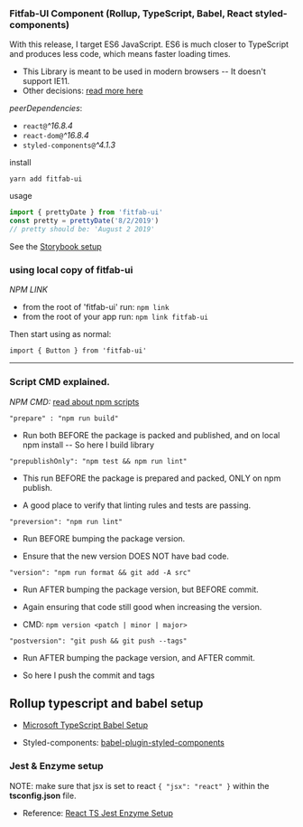 ### Fitfab-UI Component (Rollup, TypeScript, Babel, React styled-components)

With this release, I target ES6 JavaScript. ES6 is much closer to TypeScript and produces less code, which means faster loading times.

-   This Library is meant to be used in modern browsers -- It doesn't support IE11.
-   Other decisions: [read more here](./DECISIONS.md)

_peerDependencies_:

-   `react@`_^16.8.4_
-   `react-dom@`_^16.8.4_
-   `styled-components@`_^4.1.3_

install

`yarn add fitfab-ui`

usage

```js
import { prettyDate } from 'fitfab-ui'
const pretty = prettyDate('8/2/2019')
// pretty should be: 'August 2 2019'
```

See the [Storybook setup](./STORYBOOK_SETUP.md)

### using local copy of fitfab-ui

_NPM LINK_

-   from the root of 'fitfab-ui' run: `npm link`
-   from the root of your app run: `npm link fitfab-ui`

Then start using as normal:

`import { Button } from 'fitfab-ui'`

---

### Script CMD explained.

_NPM CMD:_ [read about npm scripts](https://docs.npmjs.com/misc/scripts)

`"prepare" : "npm run build"`

-   Run both BEFORE the package is packed and published, and on local npm install -- So here I build library

`"prepublishOnly": "npm test && npm run lint"`

-   This run BEFORE the package is prepared and packed, ONLY on npm publish.

-   A good place to verify that linting rules and tests are passing.

`"preversion": "npm run lint"`

-   Run BEFORE bumping the package version.

-   Ensure that the new version DOES NOT have bad code.

`"version": "npm run format && git add -A src"`

-   Run AFTER bumping the package version, but BEFORE commit.

-   Again ensuring that code still good when increasing the version.
-   CMD: `npm version <patch | minor | major>`

`"postversion": "git push && git push --tags"`

-   Run AFTER bumping the package version, and AFTER commit.

-   So here I push the commit and tags

## Rollup typescript and babel setup

-   [Microsoft TypeScript Babel Setup](https://github.com/microsoft/TypeScript-Babel-Starter)

-   Styled-components: [babel-plugin-styled-components](https://www.styled-components.com/docs/tooling#usage)

### Jest & Enzyme setup

NOTE: make sure that jsx is set to react `{ "jsx": "react" }` within the **tsconfig.json** file.

-   Reference: [React TS Jest Enzyme Setup](https://github.com/cedrickchee/react-typescript-jest-enzyme-testing)
